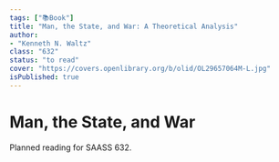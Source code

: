 ```yaml
---
tags: ["📚Book"]
title: "Man, the State, and War: A Theoretical Analysis"
author:
- "Kenneth N. Waltz"
class: "632"
status: "to read"
cover: "https://covers.openlibrary.org/b/olid/OL29657064M-L.jpg"
isPublished: true
---
```


# Man, the State, and War

Planned reading for SAASS 632.
